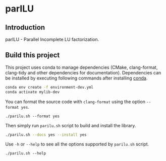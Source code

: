 # parILU

## Introduction

parILU - Parallel Incomplete LU factorization.

## Build this project

This project uses conda to manage dependencies (CMake, clang-format, clang-tidy
and other dependencies for documentation). Dependencies can be installed by
executing following commands after installing [conda](https://docs.conda.io/en/latest/miniconda.html).
```sh
conda env create -f environment-dev.yml
conda activate mylib-dev
```

You can format the source code with `clang-format` using the option `--format yes`.
```
./parilu.sh --format yes
```

Then simply run `parilu.sh` script to build and install the library.
```sh
./parilu.sh --docs yes --install yes
```

Use `-h` or `--help` to see all the options supported by `parilu.sh` script.
```
./parilu.sh --help
```
